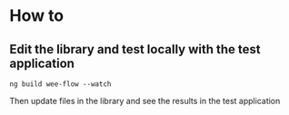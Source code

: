 # How to 



## Edit the library and test locally with the test application

```
ng build wee-flow --watch
```
Then update files in the library and see the results in the test application
